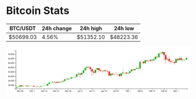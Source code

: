 # Bitcoin Stats

BTC/USDT|24h change|24h high|24h low|
|---|---|---|---|
|$50699.03|4.56%|$51352.10|$48223.36|

<img src="./chart.svg">
